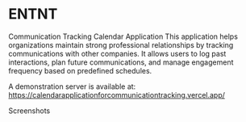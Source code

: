 # ENTNT
Communication Tracking Calendar Application
This application helps organizations maintain strong professional relationships by tracking communications with other companies. It allows users to log past interactions, plan future communications, and manage engagement frequency based on predefined schedules.

A demonstration server is available at: https://calendarapplicationforcommunicationtracking.vercel.app/


Screenshots
